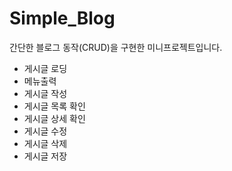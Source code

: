 # Simple_Blog
간단한 블로그 동작(CRUD)을 구현한 미니프로젝트입니다.
- 게시글 로딩
- 메뉴출력
- 게시글 작성
- 게시글 목록 확인
- 게시글 상세 확인
- 게시글 수정
- 게시글 삭제
- 게시글 저장
